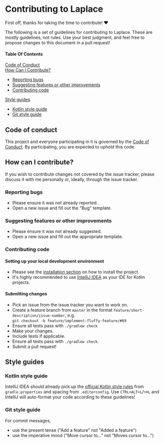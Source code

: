 # Contributing to Laplace

First off, thanks for taking the time to contribute! :heart:

The following is a set of guidelines for contributing to Laplace. These are mostly guidelines, not rules. 
Use your best judgment, and feel free to propose changes to this document in a pull request!

#### Table Of Contents

[Code of Conduct](#code-of-conduct)  
[How Can I Contribute?](#how-can-i-contribute)

  * [Reporting bugs](#reporting-bugs)
  * [Suggesting features or other improvements](#suggesting-features-or-other-improvements)
  * [Contributing code](#contributing-code)

[Style guides](#style-guides)

  * [Kotlin style guide](#kotlin-style-guide)
  * [Git style guide](#git-style-guide)

## Code of conduct

This project and everyone participating in it is governed by the [Code of Conduct](CODE_OF_CONDUCT.md). 
By participating, you are expected to uphold this code.

## How can I contribute?
If you wish to contribute changes not covered by the issue tracker, please discuss it with me personally or, ideally, 
through the issue tracker.

### Reporting bugs

- Please ensure it was not already reported.
- Open a new issue and fill out the "Bug" template.

### Suggesting features or other improvements

- Please ensure it was not already suggested.
- Open a new issue and fill out the appropriate template.

### Contributing code

#### Setting up your local development environment

- Please see the [installation section](README.md#installation) on how to install the project.
- It's highly recommended to use [IntelliJ IDEA](https://www.jetbrains.com/idea/download/index.html#section=windows) 
as your IDE for Kotlin projects.

#### Submitting changes

- Pick an issue from the issue tracker you want to work on.
- Create a feature branch from `master` in the format `feature/short-description/issue-number`, e.g.  
```git checkout -b feature/implement-fluffy-feature/#69```
- Ensure all tests pass with `./gradlew check`
- Make your changes.
- Include tests if applicable.
- Ensure all tests pass with `./gradlew check`.
- Submit a pull request!

## Style guides

### Kotlin style guide

IntelliJ IDEA should already pick up the [official Kotlin style rules](https://kotlinlang.org/docs/reference/coding-conventions.html) 
from `gradle.properties` and spacing from `.editorconfig`. Use `CTRL+ALT+L`/`⌥⌘L` and IntelliJ will auto-format your code according to these guidelines!

### Git style guide

For commit messages,
 
* use the present tense ("Add a feature" not "Added a feature")
* use the imperative mood ("Move cursor to..." not "Moves cursor to...")

